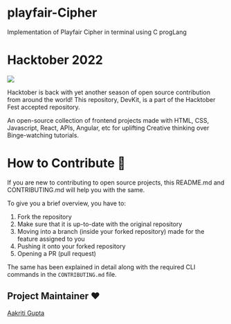 # playfair-Cipher
Implementation of Playfair Cipher in terminal using C progLang

# Hacktober 2022

![](/hacktober2022.png)

Hacktober is back with yet another season of open source contribution from around the world!
This repository, DevKit, is a part of the Hacktober Fest accepted repository.  

An open-source collection of frontend projects made with HTML, CSS, Javascript, React, APIs, Angular, etc for uplifting Creative thinking over Binge-watching tutorials.

# How to Contribute 🥳

If you are new to contributing to open source projects, this README.md and CONTRIBUTING.md will help you with the same.         

To give you a brief overview, you have to:  
1. Fork the repository
2. Make sure that it is up-to-date with the original repository
3. Moving into a branch (inside your forked repository) made for the feature assigned to you
4. Pushing it onto your forked repository
5. Opening a PR (pull request)

The same has been explained in detail along with the required CLI commands in the `CONTRIBUTING.md` file.

## Project Maintainer ❤
[Aakriti Gupta](https://github.com/aakritiguptaa)
